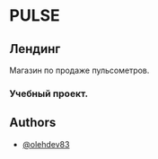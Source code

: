 # PULSE
## Лендинг
Магазин по продаже пульсометров.
### Учебный проект.


## Authors

- [@olehdev83](https://www.github.com/https://github.com/olehdev83/)
